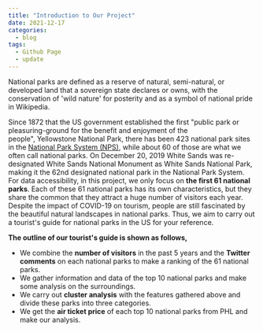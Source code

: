 ```yaml
---
title: "Introduction to Our Project"
date: 2021-12-17
categories:
  - blog
tags:
  - Github Page
  - update
---
```


National parks are defined as a reserve of natural, semi-natural, or developed land that a sovereign state declares or owns, with the conservation of 'wild nature' for posterity and as a symbol of national pride in Wikipedia. 

Since 1872 that the US government established the first "public park or pleasuring-ground for the benefit and enjoyment of the people", Yellowstone National Park, there has been 423 national park sites in the [National Park System (NPS)][National Park System (NPS)], while about 60 of those are what we often call national parks. On December 20, 2019 White Sands was re-designated White Sands National Monument as White Sands National Park, making it the 62nd designated national park in the National Park System. For data accessibility, in this project, we only focus on **the first 61 national parks**. Each of these 61 national parks has its own characteristics, but they share the common that they attract a huge number of visitors each year. Despite the impact of COVID-19 on tourism, people are still fascinated by the beautiful natural landscapes in national parks. Thus, we aim to carry out a tourist's guide for national parks in the US for your reference. 


**The outline of our tourist's guide is shown as follows,**

- We combine the **number of visitors** in the past 5 years and the **Twitter comments** on each national parks to make a ranking of the 61 national parks.
- We gather information and data of the top 10 national parks and make some analysis on the surroundings.
- We carry out **cluster analysis** with the features gathered above and divide these parks into three categories.
- We get the **air ticket price** of each top 10 national parks from PHL and make our analysis.


[National Park System (NPS)]: https://www.nps.gov/aboutus/national-park-system.htm

